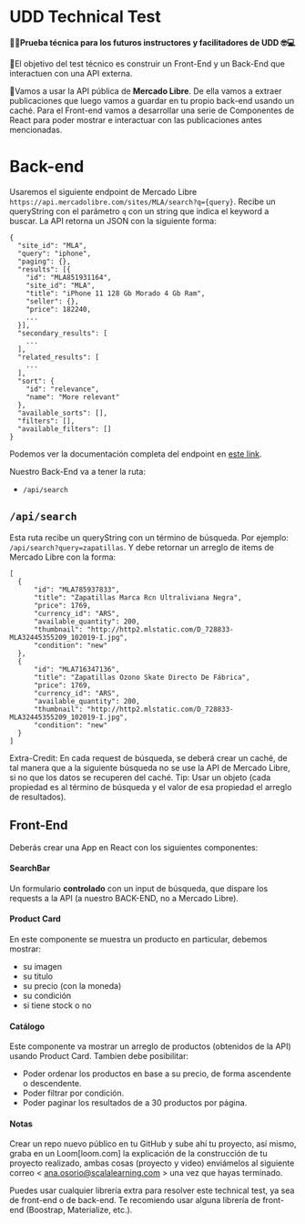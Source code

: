 
#  UDD Technical Test
**🤟🏻Prueba técnica para los futuros instructores y facilitadores de UDD 🤓💻**

📝El objetivo del test técnico es construir un Front-End y un Back-End que interactuen con una API externa.

👀Vamos a usar la API pública de **Mercado Libre**. De ella vamos a extraer publicaciones que luego vamos a guardar en tu propio back-end usando un caché. Para el Front-end vamos a desarrollar una serie de Componentes de React para poder mostrar e interactuar con las publicaciones antes mencionadas.

# Back-end

Usaremos el siguiente endpoint de Mercado Libre `https://api.mercadolibre.com/sites/MLA/search?q={query}`. Recibe un queryString con el parámetro `q` con un string que indica el keyword a buscar. La API retorna un JSON con la siguiente forma:

    {
      "site_id": "MLA",
      "query": "iphone",
      "paging": {},
      "results": [{
      	"id": "MLA851931164",
        "site_id": "MLA",
        "title": "iPhone 11 128 Gb Morado 4 Gb Ram",
        "seller": {},
        "price": 182240,
        ...
      }],
      "secondary_results": [
        ...
      ],
      "related_results": [
      	...
      ],
      "sort": {
        "id": "relevance",
        "name": "More relevant"
      },
      "available_sorts": [],
      "filters": [],
      "available_filters": []
    }

Podemos ver la documentación completa del endpoint en [este link](https://api.mercadolibre.com/sites/MLA/search?q=iphone).

Nuestro Back-End va a tener la ruta:

 - `/api/search`

## **`/api/search`**
Esta ruta recibe un queryString con un término de búsqueda. Por ejemplo: `/api/search?query=zapatillas`. Y debe retornar un arreglo de items de Mercado Libre con la forma:

    [
      {
          "id": "MLA785937833",
          "title": "Zapatillas Marca Rcn Ultraliviana Negra",
          "price": 1769,
          "currency_id": "ARS",
          "available_quantity": 200,
          "thumbnail": "http://http2.mlstatic.com/D_728833-MLA32445355209_102019-I.jpg",
          "condition": "new"
      },
      {
          "id": "MLA716347136",
          "title": "Zapatillas Ozono Skate Directo De Fábrica",
          "price": 1769,
          "currency_id": "ARS",
          "available_quantity": 200,
          "thumbnail": "http://http2.mlstatic.com/D_728833-MLA32445355209_102019-I.jpg",
          "condition": "new"
      }
    ]

Extra-Credit: En cada request de búsqueda, se deberá crear un caché, de tal manera que a la siguiente búsqueda no se use la API de Mercado Libre, si no que los datos se recuperen del caché. Tip: Usar un objeto (cada propiedad es al término de búsqueda y el valor de esa propiedad el arreglo de resultados).

## Front-End
Deberás crear una App en React con los siguientes componentes:

#### SearchBar
Un formulario **controlado** con un input de búsqueda, que dispare los requests a la API (a nuestro BACK-END, no a Mercado Libre).

#### Product Card
En este componente se muestra un producto en particular, debemos mostrar:

- su imagen
- su titulo
- su precio (con la moneda)
- su condición
- si tiene stock o no

#### Catálogo
Este componente va mostrar un arreglo de productos (obtenidos de la API) usando Product Card. Tambien debe posibilitar:

- Poder ordenar los productos en base a su precio, de forma ascendente o descendente.
- Poder filtrar por condición.
- Poder paginar los resultados de a 30 productos por página.

#### Notas
Crear un repo nuevo público en tu GitHub y sube ahí tu proyecto, así mismo, graba en un Loom[loom.com] la explicación de la construcción de tu proyecto realizado, ambas cosas (proyecto y video) enviámelos al siguiente correo < ana.osorio@scalalearning.com > una vez que hayas terminado.

Puedes usar cualquier librería extra para resolver este technical test, ya sea de front-end o de back-end. Te recomiendo usar alguna librería de front-end (Boostrap, Materialize, etc.).
